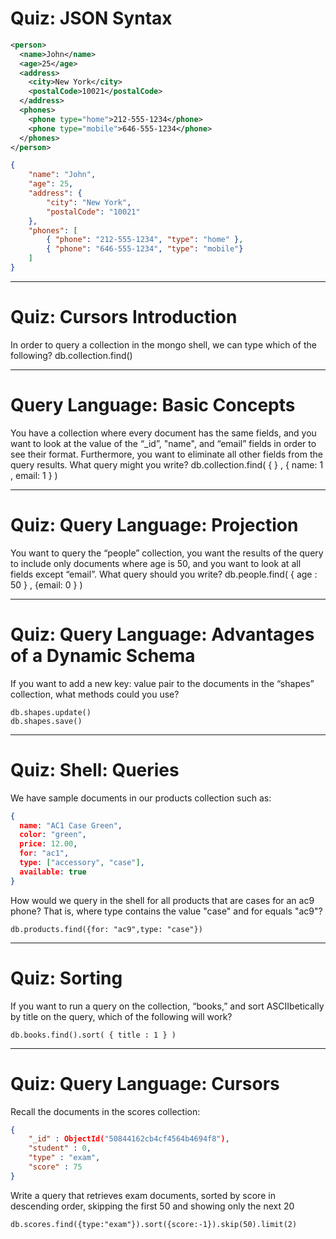 # Quiz: JSON Syntax 
```XML
<person>
  <name>John</name>
  <age>25</age>
  <address>
    <city>New York</city>
    <postalCode>10021</postalCode>
  </address>
  <phones>
    <phone type="home">212-555-1234</phone>
    <phone type="mobile">646-555-1234</phone>
  </phones>
</person>
```
```JSON
{ 
    "name": "John",    
    "age": 25,    
    "address": {        
        "city": "New York",
        "postalCode": "10021"
    },
    "phones": [
        { "phone": "212-555-1234", "type": "home" },
        { "phone": "646-555-1234", "type": "mobile"}
    ]
}
```

----

# Quiz: Cursors Introduction

In order to query a collection in the mongo shell, we can type which of the following?
	db.collection.find() 

----

# Query Language: Basic Concepts

You have a collection where every document has the same fields, and you want to look at the value of the “_id”, "name", and “email” fields in order to see their format. Furthermore, you want to eliminate all other fields from the query results. What query might you write?
	db.collection.find( { } , { name: 1 , email: 1 } ) 

----

# Quiz: Query Language: Projection

You want to query the “people” collection, you want the results of the query to include only documents where age is 50, and you want to look at all fields except “email”. What query should you write?
	db.people.find( { age : 50 } , {email: 0 } ) 

----

# Quiz: Query Language: Advantages of a Dynamic Schema

If you want to add a new key: value pair to the documents in the “shapes” collection, what methods could you use?

	db.shapes.update() 
	db.shapes.save()

----

# Quiz: Shell: Queries 

We have sample documents in our products collection such as:
```JSON
{
  name: "AC1 Case Green",
  color: "green",
  price: 12.00,
  for: "ac1",
  type: ["accessory", "case"],
  available: true
}
```
How would we query in the shell for all products that are cases for an ac9 phone? That is, where type contains the value "case" and for equals "ac9"? 

	db.products.find({for: "ac9",type: "case"})

----

# Quiz: Sorting

If you want to run a query on the collection, “books,” and sort ASCIIbetically by title on the query, which of the following will work?

	db.books.find().sort( { title : 1 } ) 

----

# Quiz: Query Language: Cursors

Recall the documents in the scores collection:
```JSON
{
	"_id" : ObjectId("50844162cb4cf4564b4694f8"),
	"student" : 0,
	"type" : "exam",
	"score" : 75
}
```
Write a query that retrieves exam documents, sorted by score in descending order, skipping the first 50 and showing only the next 20

	db.scores.find({type:"exam"}).sort({score:-1}).skip(50).limit(2)
